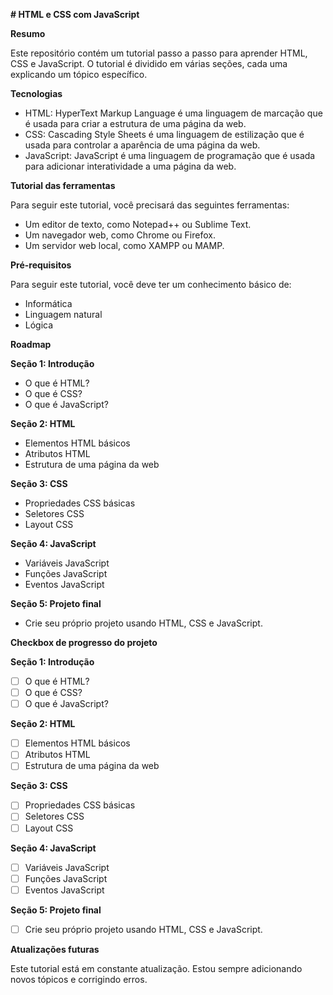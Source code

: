 **# HTML e CSS com JavaScript**

**Resumo**

Este repositório contém um tutorial passo a passo para aprender HTML, CSS e JavaScript. O tutorial é dividido em várias seções, cada uma explicando um tópico específico.

**Tecnologias**

* HTML: HyperText Markup Language é uma linguagem de marcação que é usada para criar a estrutura de uma página da web.
* CSS: Cascading Style Sheets é uma linguagem de estilização que é usada para controlar a aparência de uma página da web.
* JavaScript: JavaScript é uma linguagem de programação que é usada para adicionar interatividade a uma página da web.

**Tutorial das ferramentas**

Para seguir este tutorial, você precisará das seguintes ferramentas:

* Um editor de texto, como Notepad++ ou Sublime Text.
* Um navegador web, como Chrome ou Firefox.
* Um servidor web local, como XAMPP ou MAMP.

**Pré-requisitos**

Para seguir este tutorial, você deve ter um conhecimento básico de:

* Informática
* Linguagem natural
* Lógica

**Roadmap**

**Seção 1: Introdução**

* O que é HTML?
* O que é CSS?
* O que é JavaScript?

**Seção 2: HTML**

* Elementos HTML básicos
* Atributos HTML
* Estrutura de uma página da web

**Seção 3: CSS**

* Propriedades CSS básicas
* Seletores CSS
* Layout CSS

**Seção 4: JavaScript**

* Variáveis ​​JavaScript
* Funções JavaScript
* Eventos JavaScript

**Seção 5: Projeto final**

* Crie seu próprio projeto usando HTML, CSS e JavaScript.

**Checkbox de progresso do projeto**

**Seção 1: Introdução**

* [ ] O que é HTML?
* [ ] O que é CSS?
* [ ] O que é JavaScript?

**Seção 2: HTML**

* [ ] Elementos HTML básicos
* [ ] Atributos HTML
* [ ] Estrutura de uma página da web

**Seção 3: CSS**

* [ ] Propriedades CSS básicas
* [ ] Seletores CSS
* [ ] Layout CSS

**Seção 4: JavaScript**

* [ ] Variáveis ​​JavaScript
* [ ] Funções JavaScript
* [ ] Eventos JavaScript

**Seção 5: Projeto final**

* [ ] Crie seu próprio projeto usando HTML, CSS e JavaScript.

**Atualizações futuras**

Este tutorial está em constante atualização. Estou sempre adicionando novos tópicos e corrigindo erros.